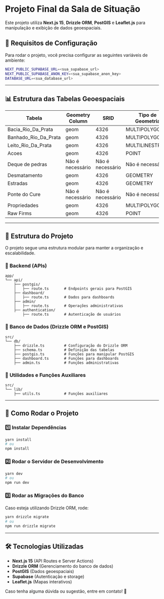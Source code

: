 # Projeto Final da Sala de Situação

Este projeto utiliza **Next.js 15**, **Drizzle ORM**, **PostGIS** e **Leaflet.js** para manipulação e exibição de dados geoespaciais.

## 📌 Requisitos de Configuração

Para rodar o projeto, você precisa configurar as seguintes variáveis de ambiente:

```bash
NEXT_PUBLIC_SUPABASE_URL=<sua_supabase_url>
NEXT_PUBLIC_SUPABASE_ANON_KEY=<sua_supabase_anon_key>
DATABASE_URL=<sua_database_url>
```

---

## 📊 Estrutura das Tabelas Geoespaciais

| Tabela                 | Geometry Column | SRID     | Tipo de Geometria  | Observação |
|------------------------|----------------|---------|-------------------|------------|
| Bacia_Rio_Da_Prata     | geom           | 4326    | MULTIPOLYGON     |            |
| Banhado_Rio_Da_Prata   | geom           | 4326    | MULTIPOLYGON     |            |
| Leito_Rio_Da_Prata     | geom           | 4326    | MULTILINESTRING  |            |
| Acoes                  | geom           | 4326    | POINT            |            |
| Deque de pedras        | Não é necessário | Não é necessário | Não é necessário  |            |
| Desmatamento           | geom           | 4326    | GEOMETRY         |            |
| Estradas               | geom           | 4326    | GEOMETRY         |            |
| Ponte do Cure          | Não é necessário | Não é necessário | Não é necessário  |            |
| Propriedades           | geom           | 4326    | MULTIPOLYGON     |            |
| Raw Firms              | geom           | 4326    | POINT            |            |

---

## 📂 Estrutura do Projeto

O projeto segue uma estrutura modular para manter a organização e escalabilidade.

### 📁 **Backend (APIs)**

```plaintext
app/
└── api/
    ├── postgis/
    │   ├── route.ts       # Endpoints gerais para PostGIS
    ├── dashboard/
    │   ├── route.ts       # Dados para dashboards
    ├── admin/
    │   ├── route.ts       # Operações administrativas
    ├── authentication/
        ├── route.ts       # Autenticação de usuários
```

### 📁 **Banco de Dados** (Drizzle ORM e PostGIS)

```plaintext
src/
└── db/
    ├── drizzle.ts         # Configuração do Drizzle ORM
    ├── schema.ts          # Definição das tabelas
    ├── postgis.ts         # Funções para manipular PostGIS
    ├── dashboard.ts       # Funções para dashboards
    ├── admin.ts           # Funções administrativas
```

### 📁 **Utilidades e Funções Auxiliares**

```plaintext
src/
└── lib/
    ├── utils.ts           # Funções auxiliares
```

---

## 🚀 Como Rodar o Projeto

### 1️⃣ **Instalar Dependências**
```bash
yarn install
# ou
npm install
```

### 2️⃣ **Rodar o Servidor de Desenvolvimento**
```bash
yarn dev
# ou
npm run dev
```

### 3️⃣ **Rodar as Migrações do Banco**
Caso esteja utilizando Drizzle ORM, rode:
```bash
yarn drizzle migrate
# ou
npm run drizzle migrate
```

---

## 🛠 Tecnologias Utilizadas
- **Next.js 15** (API Routes e Server Actions)
- **Drizzle ORM** (Gerenciamento do banco de dados)
- **PostGIS** (Dados geoespaciais)
- **Supabase** (Autenticação e storage)
- **Leaflet.js** (Mapas interativos)

Caso tenha alguma dúvida ou sugestão, entre em contato! 🚀

